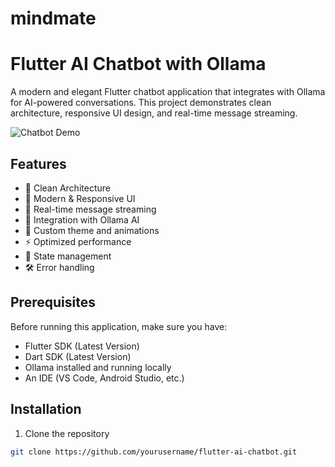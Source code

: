 # mindmate

# Flutter AI Chatbot with Ollama

A modern and elegant Flutter chatbot application that integrates with Ollama for AI-powered conversations. This project demonstrates clean architecture, responsive UI design, and real-time message streaming.

![Chatbot Demo](assets/demo.gif)

## Features

- 🎯 Clean Architecture
- 🎨 Modern & Responsive UI
- 💬 Real-time message streaming
- 🤖 Integration with Ollama AI
- 🌈 Custom theme and animations
- ⚡ Optimized performance
- 🔄 State management
- 🛠️ Error handling

## Prerequisites

Before running this application, make sure you have:

- Flutter SDK (Latest Version)
- Dart SDK (Latest Version)
- Ollama installed and running locally
- An IDE (VS Code, Android Studio, etc.)

## Installation

1. Clone the repository
```bash
git clone https://github.com/yourusername/flutter-ai-chatbot.git
